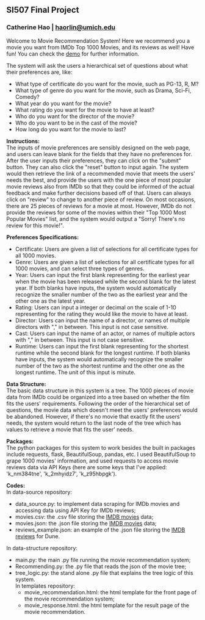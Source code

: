 ## **SI507 Final Project**

### Catherine Hao  |  haorlin@umich.edu

Welcome to Movie Recommendation System! Here we recommend you a movie you want from IMDb Top 1000 Movies, and its reviews as well! Have fun! You can check the [demo](https://youtu.be/m7d1o3C2U7o) for further information.

The system will ask the users a hierarchical set of questions about what their preferences are, like:
- What type of certificate do you want for the movie, such as PG-13, R, M?
- What type of genre do you want for the movie, such as Drama, Sci-Fi, Comedy?
- What year do you want for the movie?
- What rating do you want for the movie to have at least?
- Who do you want for the director of the movie? 
- Who do you want to be in the cast of the movie? 
- How long do you want for the movie to last? 

<b>Instructions: </b> </br>
The inputs of movie preferences are sensibly designed on the web page, and users can leave blank for the fields that they have no preferences for. After the user inputs their preferences, they can click on the "submit" button. They can also click the "reset" button to input again. The system would then retrieve the link of a recommended movie that meets the users' needs the best, and provide the users with the one piece of most popular movie reviews also from IMDb so that they could be informed of the actual feedback and make further decisions based off of that. Users can always click on "review" to change to another piece of review. On most occasions, there are 25 pieces of reviews for a movie at most. However, IMDb do not provide the reviews for some of the movies within their "Top 1000 Most Popular Movies" list, and the system would output a "Sorry! There's no review for this movie!".

<b>Preferences Specifications:</b> </br>
- Certificate: Users are given a list of selections for all certificate types for all 1000 movies. 
- Genre: Users are given a list of selections for all certificate types for all 1000 movies, and can select three types of genres.
- Year: Users can input the first blank representing for the earliest year when the movie has been released while the second blank for the latest year. If both blanks have inputs, the system would automatically recognize the smaller number of the two as the earliest year and the other one as the latest year.
- Rating: Users can input a integer or decimal on the scale of 1-10 representing for the rating they would like the movie to have at least.
- Director: Users can input the name of a director, or names of multiple directors with "," in between. This input is not case sensitive.
- Cast: Users can input the name of an actor, or names of multiple actors with "," in between. This input is not case sensitive.
- Runtime: Users can input the first blank representing for the shortest runtime while the second blank for the longest runtime. If both blanks have inputs, the system would automatically recognize the smaller number of the two as the shortest runtime and the other one as the longest runtime. The unit of this input is minute.

<b>Data Structure: </b> </br> 
The basic data structure in this system is a tree. The 1000 pieces of movie data from IMDb could be organized into a tree based on whether the film fits the users' requirements. Following the order of the hierarchical set of questions, the movie data which doesn't meet the users' preferences would be abandoned. However, if there's no movie that exactly fit the users' needs, the system would return to the last node of the tree which has values to retrieve a movie that fits the user' needs.

<b>Packages: </b></br>
The python packages for this system to work besides the built in packages include requests, flask, BeautifulSoup, pandas, etc. I used BeautifulSoup to grape 1000 movies' information, and used requests to access movie reviews data via API Keys (here are some keys that I've applied: 'k_nm384tne', 'k_2mhyidz7', 'k_z95hbpgk'). 

<b>Codes: </b> </br>
In data-source repository: 
- data_source.py: to implement data scraping for IMDb movies and accessing data using API Key for IMDb reviews;
- movies.csv: the .csv file storing the [IMDB movies](https://www.imdb.com/search/title/?groups=top_1000&ref_=adv_prv) data;
- movies.json: the .json file storing the [IMDB movies](https://www.imdb.com/search/title/?groups=top_1000&ref_=adv_prv) data;
- reviews_example.json: an example of the .json file storing the [IMDB reviews](https://imdb-api.com/en/API/Reviews/k_nm384tne/tt1160419) for Dune. </br>

In data-structure repository: 
- main.py: the main .py file running the movie recommendation system;
- Recommending.py: the .py file that reads the json of the movie tree;
- tree_logic.py: the stand alone .py file that explains the tree logic of this system.</br>
    In templates repository:
    - movie_recommendation.html: the html template for the front page of the movie recommendation system;
    - movie_response.html: the html template for the result page of the movie recommendation.
  
  
  
  
  
